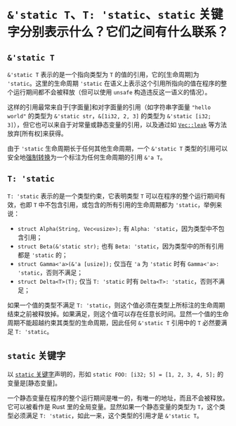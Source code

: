 # `&'static T`、`T: 'static`、`static` 关键字分别表示什么？它们之间有什么联系？

## `&'static T`

`&'static T` 表示的是一个指向类型为 `T` 的值的引用，它的[生命周期]为 `'static`。这里的生命周期 `'static` 在语义上表示这个引用所指向的值在程序的整个运行期间都不会被释放（但可以使用 `unsafe` 构造违反这一语义的情况）。

这样的引用最常来自于[字面量]和对字面量的引用（如字符串字面量 `"hello world"` 的类型为 `&'static str`，`&[1i32, 2, 3]` 的类型为 `&'static [i32; 3]`），但它也可以来自于对常量或静态变量的引用，以及通过如 [`Vec::leak`][vec-leak] 等方法放弃[所有权]来获得。

由于 `'static` 生命周期长于任何其他生命周期，一个 `&'static T` 类型的引用可以安全地[强制转换](<> "coerce")为一个标注为任何生命周期的引用 `&'a T`。

## `T: 'static`

`T: 'static` 表示的是一个类型约束，它表明类型 `T` 可以在程序的整个运行期间有效，也即 `T` 中不包含引用，或包含的所有引用的生命周期都为 `'static`，举例来说：
* `struct Alpha(String, Vec<usize>);` 有 `Alpha: 'static`，因为类型中不包含引用；
* `struct Beta(&'static str);` 也有 `Beta: 'static`，因为类型中的所有引用都是 `'static` 的；
* `struct Gamma<'a>(&'a [usize]);` 仅当在 `'a` 为 `'static` 时有 `Gamma<'a>: 'static`，否则不满足；
* `struct Delta<T>(T);` 仅当 `T: 'static` 时有 `Delta<T>: 'static`，否则不满足；

如果一个值的类型不满足 `T: 'static`，则这个值必须在类型上所标注的生命周期结束之前被释放掉。如果满足，则这个值可以存在任意长时间。显然一个值的生命周期不能超越约束其类型的生命周期，因此任何 `&'static T` 引用中的 `T` 必然要满足 `T: 'static`。

## `static` 关键字

以 [`static` 关键字][static-kw]声明的，形如 `static FOO: [i32; 5] = [1, 2, 3, 4, 5];` 的变量是[静态变量]。

一个静态变量在程序的整个运行期间是唯一的，有唯一的地址，而且不会被释放。它可以被看作是 Rust 里的全局变量。显然如果一个静态变量的类型为 `T`，这个类型必须满足 `T: 'static`，如此一来，这个类型的引用才是 `&'static T`。


[vec-leak]: https://doc.rust-lang.org/std/vec/struct.Vec.html#method.leak
[static-kw]: https://doc.rust-lang.org/stable/std/keyword.static.html
